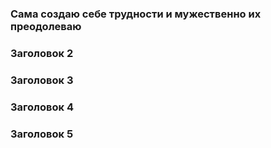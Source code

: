 ### Сама создаю себе трудности и мужественно их преодолеваю
### Заголовок 2
### Заголовок 3
### Заголовок 4
### Заголовок 5